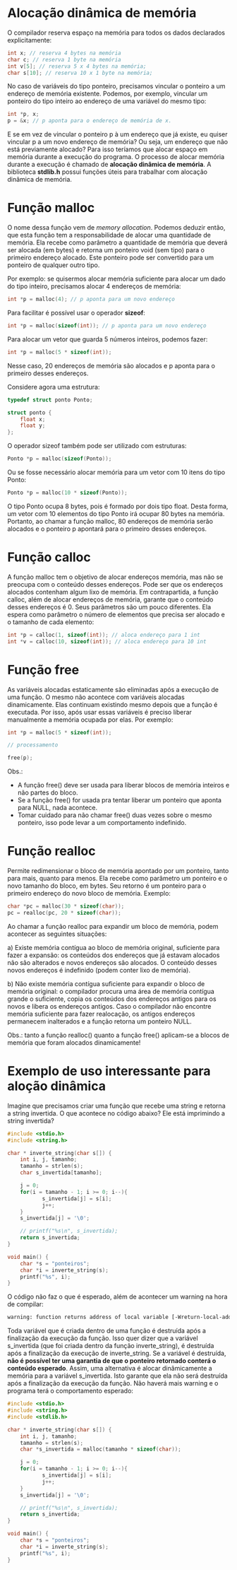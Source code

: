 # Alocação dinâmica de memória
    
O compilador reserva espaço na memória para todos os dados declarados explicitamente:

```c
int x; // reserva 4 bytes na memória
char c; // reserva 1 byte na memória
int v[5]; // reserva 5 x 4 bytes na memória;
char s[10]; // reserva 10 x 1 byte na memória;
```
No caso de variáveis do tipo ponteiro, precisamos vincular o ponteiro a  um endereço de memória existente. Podemos, por exemplo, vincular um ponteiro do tipo inteiro ao endereço de  uma variável do mesmo tipo:

```c
int *p, x;
p = &x; // p aponta para o endereço de memória de x.
```

E se em vez de vincular o ponteiro p à um endereço que já existe, eu quiser vincular p a um novo endereço de memória? Ou seja, 
um endereço que não está previamente alocado? Para isso teríamos que alocar espaço em memória durante a execução do programa. 
O processo de alocar memória durante a execução é chamado de **alocação dinâmica de memória**. A biblioteca **stdlib.h** possui funções 
úteis para trabalhar com alocação dinâmica de memória.

# Função malloc
    
O nome dessa função vem de *memory allocation*. Podemos deduzir então, que esta função tem a responsabilidade de alocar uma quantidade de memória. Ela recebe como parâmetro a quantidade de memória que deverá ser alocada (em bytes) e retorna um ponteiro void (sem tipo) para o primeiro endereço alocado. Este ponteiro pode ser convertido para  um ponteiro de qualquer outro tipo.

Por exemplo: se quisermos alocar memória suficiente para alocar um dado do tipo inteiro, precisamos alocar 4 endereços de memória:

```c
int *p = malloc(4); // p aponta para um novo endereço
```

Para facilitar é possível usar o operador **sizeof**:

```c
int *p = malloc(sizeof(int)); // p aponta para um novo endereço
```

Para alocar um vetor que guarda 5 números inteiros, podemos fazer:

```c
int *p = malloc(5 * sizeof(int)); 
```
Nesse caso, 20 endereços de memória são alocados e p aponta para o primeiro desses endereços.

Considere agora uma estrutura:

```c
typedef struct ponto Ponto;

struct ponto {
    float x;
    float y;
};
```

O operador sizeof também pode ser utilizado com estruturas:

```c
Ponto *p = malloc(sizeof(Ponto));
```

Ou se fosse necessário alocar memória para um vetor com 10 itens do tipo Ponto:

```c
Ponto *p = malloc(10 * sizeof(Ponto)); 
```

O tipo Ponto ocupa 8 bytes, pois é formado por dois tipo float. Desta forma, um vetor com 10 elementos do tipo Ponto irá ocupar 80 bytes na memória. Portanto, ao chamar a função malloc, 80 endereços de memória serão alocados e o ponteiro p apontará para o primeiro desses endereços.

# Função calloc
 
A função malloc tem o objetivo de alocar endereços memória, mas não se preocupa com o conteúdo desses endereços. Pode ser que os endereços alocados contenham algum lixo de memória. Em contrapartida, a função calloc, além de alocar endereços de memória, garante que o conteúdo desses endereços é 0. Seus parâmetros são um pouco diferentes. Ela espera como parâmetro o número de elementos que precisa ser alocado e o tamanho de cada elemento:

```c
int *p = calloc(1, sizeof(int)); // aloca endereço para 1 int
int *v = calloc(10, sizeof(int)); // aloca endereço para 10 int
```

# Função free

As variáveis alocadas estaticamente são eliminadas após a execução de uma função. O mesmo não acontece com variáveis alocadas dinamicamente. Elas continuam existindo mesmo depois que a função é executada. Por isso, após usar essas variáveis é preciso liberar manualmente a memória ocupada por elas. Por exemplo:

```c
int *p = malloc(5 * sizeof(int)); 

// processamento

free(p);
```

Obs.:

- A função free() deve ser usada para liberar blocos de memória inteiros e não partes do bloco. 
- Se a função free() for usada pra tentar liberar um ponteiro que aponta para NULL, nada acontece.
- Tomar cuidado para não chamar free() duas vezes sobre o mesmo ponteiro, isso pode levar a um comportamento indefinido.

# Função realloc

Permite redimensionar o bloco de memória apontado por um ponteiro, tanto para mais, quanto para menos. Ela recebe como parâmetro um ponteiro e o novo tamanho do bloco, em bytes. Seu retorno é um ponteiro para o primeiro endereço do novo bloco de memória. Exemplo:

```c
char *pc = malloc(30 * sizeof(char));
pc = realloc(pc, 20 * sizeof(char));
```

Ao chamar a função realloc para expandir um bloco de memória, podem acontecer as seguintes situações:

a) Existe memória contígua ao bloco de memória original, suficiente para fazer a expansão: os conteúdos dos endereços que já estavam alocados não são alterados e novos endereços são alocados. O conteúdo desses novos endereços é indefinido (podem conter lixo de memória).

b) Não existe memória contígua suficiente para expandir o bloco de memória original: o compilador procura uma área de memória contígua grande o suficiente, copia os conteúdos dos endereços antigos para os novos e libera os endereços antigos. Caso o compilador não encontre memória suficiente para fazer realocação, os antigos endereços permanecem inalterados e a função retorna um ponteiro NULL.

Obs.: tanto a função realloc() quanto a função free() aplicam-se a blocos de memória que foram alocados dinamicamente!

# Exemplo de uso interessante para aloção dinâmica

Imagine que precisamos criar uma função que recebe uma string e retorna a string invertida. O que acontece no código abaixo? Ele está imprimindo a string invertida?

```c
#include <stdio.h>
#include <string.h>

char * inverte_string(char s[]) { 
    int i, j, tamanho;
    tamanho = strlen(s);
    char s_invertida[tamanho];

    j = 0;
    for(i = tamanho - 1; i >= 0; i--){
           s_invertida[j] = s[i];
           j++;
    }
    s_invertida[j] = '\0';

    // printf("%s\n", s_invertida);
    return s_invertida;
}

void main() {
    char *s = "ponteiros";
    char *i = inverte_string(s);
    printf("%s", i);
}
```

O código não faz o que é esperado, além de acontecer um warning na hora de compilar:

```diff
warning: function returns address of local variable [-Wreturn-local-addr]
```

Toda variável que é criada dentro de uma função é destruída após a finalização da execução da função. Isso quer dizer que 
a variável s_invertida (que foi criada dentro da função inverte_string), é destruída após a finalização da execução de 
inverte_string. Se a variável é destruída, **não é possível ter uma garantia de que o ponteiro retornado conterá o conteúdo 
esperado**. Assim, uma alternativa é alocar dinâmicamente a memória para a variável s_invertida. Isto garante que ela não 
será destruída após a finalização da execução da função. Não haverá mais warning e o programa terá o comportamento esperado:

```c
#include <stdio.h>
#include <string.h>
#include <stdlib.h>

char * inverte_string(char s[]) { 
    int i, j, tamanho;
    tamanho = strlen(s);
    char *s_invertida = malloc(tamanho * sizeof(char));

    j = 0;
    for(i = tamanho - 1; i >= 0; i--){
           s_invertida[j] = s[i];
           j++;
    }
    s_invertida[j] = '\0';

    // printf("%s\n", s_invertida);
    return s_invertida;
}

void main() {
    char *s = "ponteiros";
    char *i = inverte_string(s);
    printf("%s", i);
}
```
